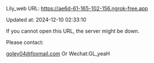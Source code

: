 Lily_web URL: https://ae6d-61-165-102-156.ngrok-free.app

Updated at: 2024-12-10 02:33:10

If you cannot open this URL, the server might be down.

Please contact: 

goley04@foxmail.com Or Wechat:GL_yeaH